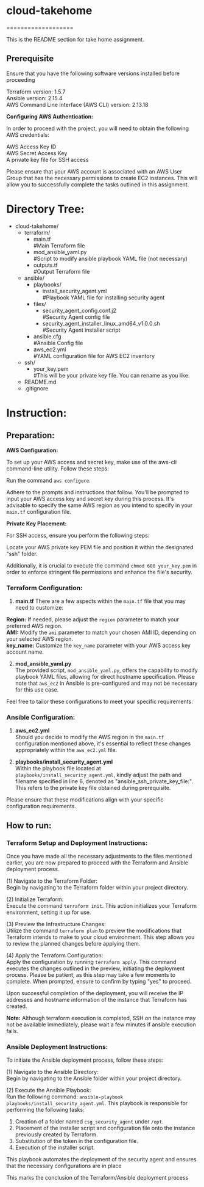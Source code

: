 # cloud-takehome
===================

This is the README section for take home assignment.

## Prerequisite

Ensure that you have the following software versions installed before proceeding

Terraform version: 1.5.7  
Ansible version: 2.15.4  
AWS Command Line Interface (AWS CLI) version: 2.13.18  

**Configuring AWS Authentication:**

In order to proceed with the project, you will need to obtain the following AWS credentials:

AWS Access Key ID  
AWS Secret Access Key  
A private key file for SSH access  

Please ensure that your AWS account is associated with an AWS User Group that has the necessary permissions to create EC2 instances. This will allow you to successfully complete the tasks outlined in this assignment.

# Directory Tree:

- cloud-takehome/  
  - terraform/  
    - main.tf  
      #Main Terraform file  
    - mod_ansible_yaml.py  
      #Script to modify ansible playbook YAML file (not necessary)  
    - outputs.tf  
      #Output Terraform file  
  - ansible/  
    - playbooks/  
      - install_security_agent.yml   
        #Playbook YAML file for installing security agent  
    - files/  
      - security_agent_config.conf.j2  
        #Security Agent config file  
      - security_agent_installer_linux_amd64_v1.0.0.sh  
        #Security Agent installer script  
    - ansible.cfg  
      #Ansible Config file  
    - aws_ec2.yml   
      #YAML configuration file for AWS EC2 inventory  
  - ssh/  
    - your_key.pem  
      #This will be your private key file. You can rename as you like.  
  - README.md  
  - .gitignore  

# Instruction:
## Preparation: 
**AWS Configuration:**

To set up your AWS access and secret key, make use of the aws-cli command-line utility. Follow these steps:

Run the command `aws configure`.

Adhere to the prompts and instructions that follow. You'll be prompted to input your AWS access key and secret key during this process. It's advisable to specify the same AWS region as you intend to specify in your `main.tf` configuration file.

**Private Key Placement:**

For SSH access, ensure you perform the following steps:

Locate your AWS private key PEM file and position it within the designated "ssh" folder.

Additionally, it is crucial to execute the command `chmod 600 your_key.pem` in order to enforce stringent file permissions and enhance the file's security.


### Terraform Configuration:

1. **main.tf**
There are a few aspects within the `main.tf` file that you may need to customize:

**Region:** If needed, please adjust the `region` parameter to match your preferred AWS region.  
**AMI:** Modify the `ami` parameter to match your chosen AMI ID, depending on your selected AWS region.  
**key_name:** Customize the `key_name` parameter with your AWS access key account name.  

2. **mod_ansible_yaml.py**  
The provided script, `mod_ansible_yaml.py`, offers the capability to modify playbook YAML files, allowing for direct hostname specification. Please note that `aws_ec2` in Ansible is pre-configured and may not be necessary for this use case.

Feel free to tailor these configurations to meet your specific requirements.

### Ansible Configuration:

1. **aws_ec2.yml**  
Should you decide to modify the AWS region in the `main.tf` configuration mentioned above, it's essential to reflect these changes appropriately within the `aws_ec2.yml` file.

2. **playbooks/install_security_agent.yml**  
Within the playbook file located at `playbooks/install_security_agent.yml`, kindly adjust the path and filename specified in line 6, denoted as "ansible_ssh_private_key_file:". This refers to the private key file obtained during prerequisite.

Please ensure that these modifications align with your specific configuration requirements.

## How to run:
### Terraform Setup and Deployment Instructions:

Once you have made all the necessary adjustments to the files mentioned earlier, you are now prepared to proceed with the Terraform and Ansible deployment process.

(1) Navigate to the Terraform Folder:  
Begin by navigating to the Terraform folder within your project directory.

(2) Initialize Terraform:  
Execute the command `terraform init`. This action initializes your Terraform environment, setting it up for use.

(3) Preview the Infrastructure Changes:  
Utilize the command `terraform plan` to preview the modifications that Terraform intends to make to your cloud environment. This step allows you to review the planned changes before applying them.

(4) Apply the Terraform Configuration:  
Apply the configuration by running `terraform apply`. This command executes the changes outlined in the preview, initiating the deployment process. Please be patient, as this step may take a few moments to complete. When prompted, ensure to confirm by typing "yes" to proceed.

Upon successful completion of the deployment, you will receive the IP addresses and hostname information of the instance that Terraform has created.

**Note:** Although terraform execution is completed, SSH on the instance may not be available immediately, please wait a few minutes if ansible execution fails.

### Ansible Deployment Instructions:

To initiate the Ansible deployment process, follow these steps:

(1) Navigate to the Ansible Directory:  
Begin by navigating to the Ansible folder within your project directory.

(2) Execute the Ansible Playbook:  
Run the following command: `ansible-playbook playbooks/install_security_agent.yml`. This playbook is responsible for performing the following tasks:

1. Creation of a folder named `csg_security_agent` under `/opt`.  
2. Placement of the installer script and configuration file onto the instance previously created by Terraform.  
3. Substitution of the token in the configuration file.  
4. Execution of the installer script.  

This playbook automates the deployment of the security agent and ensures that the necessary configurations are in place

This marks the conclusion of the Terraform/Ansible deployment process


